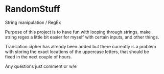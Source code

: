 # RandomStuff
String manipulation / RegEx


Purpose of this project is to have fun with looping through strings, make string regex a little bit easier for myself with certain inputs, and other things.

Translation cipher has already been added but there currently is a problem with storing the exact locations of the uppercase letters, that should be fixed in the next couple of hours.

Any questions just comment or w/e
